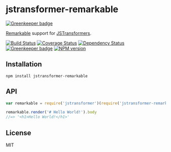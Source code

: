 # jstransformer-remarkable

[![Greenkeeper badge](https://badges.greenkeeper.io/jstransformers/jstransformer-remarkable.svg)](https://greenkeeper.io/)

[Remarkable](http://npm.im/remarkable) support for [JSTransformers](http://github.com/jstransformers).

[![Build Status](https://img.shields.io/travis/jstransformers/jstransformer-remarkable/master.svg)](https://travis-ci.org/jstransformers/jstransformer-remarkable)
[![Coverage Status](https://img.shields.io/codecov/c/github/jstransformers/jstransformer-remarkable/master.svg)](https://codecov.io/gh/jstransformers/jstransformer-remarkable)
[![Dependency Status](https://img.shields.io/david/jstransformers/jstransformer-remarkable/master.svg)](http://david-dm.org/jstransformers/jstransformer-remarkable)
[![Greenkeeper badge](https://badges.greenkeeper.io/jstransformers/jstransformer-remarkable.svg)](https://greenkeeper.io/)
[![NPM version](https://img.shields.io/npm/v/jstransformer-remarkable.svg)](https://www.npmjs.org/package/jstransformer-remarkable)

## Installation

    npm install jstransformer-remarkable

## API

```js
var remarkable = require('jstransformer')(require('jstransformer-remarkable'))

remarkable.render('# Hello World!').body
//=> '<h1>Hello World!</h1>'
```

## License

MIT

